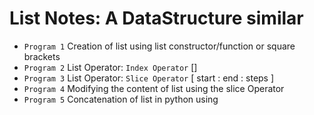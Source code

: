 # List Notes: A DataStructure similar

- `Program 1` Creation of list using list constructor/function or square brackets
- `Program 2` List Operator: `Index Operator` []
- `Program 3` List Operator: `Slice Operator` [ start : end : steps ]
- `Program 4` Modifying the content of list using the slice Operator
- `Program 5` Concatenation of list in python using
